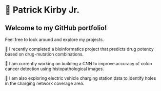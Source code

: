 # 👨 Patrick Kirby Jr.

## Welcome to my GitHub portfolio!

Feel free to look around and explore my projects. 

💊 I recently completed a bioinformatics project that predicts drug potency based on drug-mutation combinations.

🔬 I am currently working on building a CNN to improve accuracy of colon cancer detection using histopathological images. 

🔋 I am also exploring electric vehicle charging station data to identify holes in the charging network coverage area.


<!--
**patrickkirbyjr/patrickkirbyjr** is a ✨ _special_ ✨ repository because its `README.md` (this file) appears on your GitHub profile.

Here are some ideas to get you started:

- 🔭 I’m currently working on ...
- 🌱 I’m currently learning ...
- 👯 I’m looking to collaborate on ...
- 🤔 I’m looking for help with ...
- 💬 Ask me about ...
- 📫 How to reach me: ...
- 😄 Pronouns: ...
- ⚡ Fun fact: ...
-->
